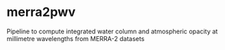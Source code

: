 # merra2pwv
Pipeline to compute integrated water column and atmospheric opacity at millimetre wavelengths from MERRA-2 datasets
